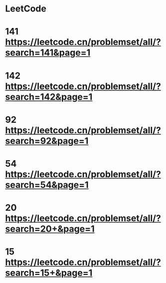 # LeetCode

# 141 https://leetcode.cn/problemset/all/?search=141&page=1

# 142 https://leetcode.cn/problemset/all/?search=142&page=1

# 92 https://leetcode.cn/problemset/all/?search=92&page=1

# 54 https://leetcode.cn/problemset/all/?search=54&page=1

# 20 https://leetcode.cn/problemset/all/?search=20+&page=1

# 15 https://leetcode.cn/problemset/all/?search=15+&page=1